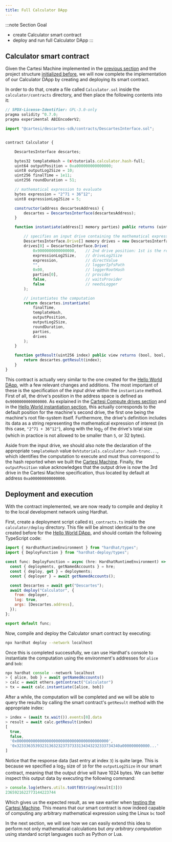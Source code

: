 ```yaml
---
title: Full Calculator DApp
---
```


:::note Section Goal
- create Calculator smart contract
- deploy and run full Calculator DApp
:::


## Calculator smart contract

Given the Cartesi Machine implemented in the [previous section](../calculator/cartesi-machine) and the project structure [initialized before](../calculator/create-project), we will now complete the implementation of our Calculator DApp by creating and deploying its smart contract.

In order to do that, create a file called `Calculator.sol` inside the `calculator/contracts` directory, and then place the following contents into it:

```javascript
// SPDX-License-Identifier: GPL-3.0-only
pragma solidity ^0.7.0;
pragma experimental ABIEncoderV2;

import "@cartesi/descartes-sdk/contracts/DescartesInterface.sol";


contract Calculator {

    DescartesInterface descartes;

    bytes32 templateHash = 0x%tutorials.calculator.hash-full;
    uint64 outputPosition = 0xa000000000000000;
    uint8 outputLog2Size = 10;
    uint256 finalTime = 1e11;
    uint256 roundDuration = 51;

    // mathematical expression to evaluate
    bytes expression = "2^71 + 36^12";
    uint8 expressionLog2Size = 5;

    constructor(address descartesAddress) {
        descartes = DescartesInterface(descartesAddress);
    }

    function instantiate(address[] memory parties) public returns (uint256) {

        // specifies an input drive containing the mathematical expression
        DescartesInterface.Drive[] memory drives = new DescartesInterface.Drive[](1);
        drives[0] = DescartesInterface.Drive(
            0x9000000000000000,    // 2nd drive position: 1st is the root file-system (0x8000..)
            expressionLog2Size,    // driveLog2Size
            expression,            // directValue
            "",                    // loggerIpfsPath
            0x00,                  // loggerRootHash
            parties[0],            // provider
            false,                 // waitsProvider
            false                  // needsLogger
        );

        // instantiates the computation
        return descartes.instantiate(
            finalTime,
            templateHash,
            outputPosition,
            outputLog2Size,
            roundDuration,
            parties,
            drives
        );
    }

    function getResult(uint256 index) public view returns (bool, bool, address, bytes memory) {
        return descartes.getResult(index);
    }
}
```

This contract is actually very similar to the one created for the [Hello World DApp](../helloworld/getresult), with a few relevant changes and additions. The most important of these is the specification of the *input drive* within the `instantiate` method. First of all, the drive's position in the address space is defined as `0x9000000000000000`. As explained in the [Cartesi Compute drives section](/compute/drives) and in the [Hello World instantiation section](../helloworld/instantiate), this actually corresponds to the default position for the machine's second drive, the first one being the machine's root file-system itself. Furthermore, the drive's definition includes its data as a string representing the mathematical expression of interest (in this case, `"2^71 + 36^12"`), along with the log<sub>2</sub> of the drive's total size (which in practice is not allowed to be smaller than `5`, or 32 bytes).

Aside from the input drive, we should also note the declaration of the appropriate `templateHash` value `0x%tutorials.calculator.hash-trunc...`, which identifies the computation to execute and must thus correspond to the hash reported when we built the [Cartesi Machine](../calculator/cartesi-machine#final-cartesi-machine-implementation). Finally, the `outputPosition` value acknowledges that the output drive is now the 3rd drive in the Cartesi Machine specification, thus located by default at address `0xa000000000000000`.


## Deployment and execution

With the contract implemented, we are now ready to compile and deploy it to the local development network using Hardhat.

First, create a deployment script called `01_contracts.ts` inside the `calculator/deploy` directory. This file will be almost identical to the one created before for the [Hello World DApp](../helloworld/deploy-run#deployment), and should contain the following TypeScript code:

```javascript
import { HardhatRuntimeEnvironment } from "hardhat/types";
import { DeployFunction } from "hardhat-deploy/types";

const func: DeployFunction = async (hre: HardhatRuntimeEnvironment) => {
  const { deployments, getNamedAccounts } = hre;
  const { deploy, get } = deployments;
  const { deployer } = await getNamedAccounts();

  const Descartes = await get("Descartes");
  await deploy("Calculator", {
    from: deployer,
    log: true,
    args: [Descartes.address],
  });
};

export default func;
```

Now, compile and deploy the Calculator smart contract by executing:

```bash
npx hardhat deploy --network localhost
```

Once this is completed successfully, we can use Hardhat's console to instantiate the computation using the environment's addresses for `alice` and `bob`:

```javascript
npx hardhat console --network localhost
> { alice, bob } = await getNamedAccounts()
> calc = await ethers.getContract("Calculator")
> tx = await calc.instantiate([alice, bob])
```

After a while, the computation will be completed and we will be able to query the results by calling the smart contract's `getResult` method with the appropriate index:

```javascript
> index = (await tx.wait()).events[0].data
> result = await calc.getResult(index)
[
  true,
  false,
  '0x0000000000000000000000000000000000000000',
  '0x323336353932313632323737333134343232333734340a000000000000...'
]
```

Notice that the response data (last entry at index `3`) is quite large. This is because we specified a log<sub>2</sub> size of `10` for the `outputLog2Size` in our smart contract, meaning that the output drive will have 1024 bytes. We can better inspect this output data by executing the following command:

```javascript
> console.log(ethers.utils.toUtf8String(result[3]))
2365921622773144223744
```

Which gives us the expected result, as we saw earlier when [testing the Cartesi Machine](../calculator/cartesi-machine#performing-calculations-with-a-cartesi-machine). This means that our smart contract is now indeed capable of computing any arbitrary mathematical expression using the Linux `bc` tool!

In the next section, we will see how we can easily extend this idea to perform not only mathematical calculations but *any arbitrary computation* using standard script languages such as Python or Lua.
